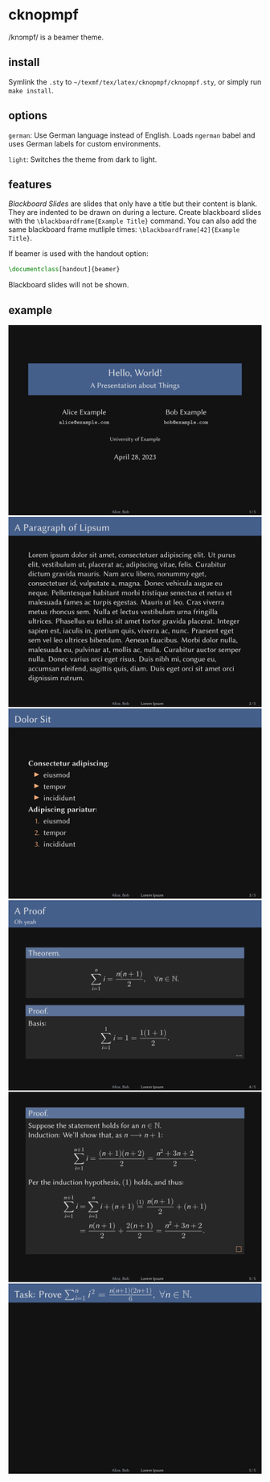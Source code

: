 # cknopmpf

/knɔmpf/ is a beamer theme.

## install

Symlink the `.sty` to `~/texmf/tex/latex/cknopmpf/cknopmpf.sty`, or
simply run `make install`.

## options

`german`:  Use German language instead of English.  Loads `ngerman`
babel and uses German labels for custom environments.

`light`:  Switches the theme from dark to light.

## features

*Blackboard Slides* are slides that only have a title but their content
is blank.  They are indented to be drawn on during a lecture.
Create blackboard slides with the `\blackboardframe{Example Title}`
command.  You can also add the same blackboard frame mutliple times:
`\blackboardframe[42]{Example Title}`.

If beamer is used with the handout option:
```tex
\documentclass[handout]{beamer}
```
Blackboard slides will not be shown.


## example

![example-0](example-imgs/example-0.png)
![example-1](example-imgs/example-1.png)
![example-2](example-imgs/example-2.png)
![example-3](example-imgs/example-3.png)
![example-4](example-imgs/example-4.png)
![example-5](example-imgs/example-5.png)
